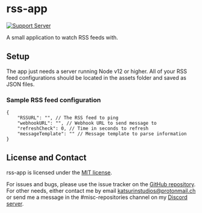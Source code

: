 # rss-app
<a href="https://discord.gg/qKfqsjW"><img src="https://discordapp.com/api/guilds/303253034551476225/widget.png" alt="Support Server" /></a>

A small application to watch RSS feeds with.

## Setup
The app just needs a server running Node v12 or higher. All of your RSS feed configurations should be located in the assets folder and saved as JSON files.

### Sample RSS feed configuration
```
{
    "RSSURL": "", // The RSS feed to ping
    "webhookURL": "", // Webhook URL to send message to
    "refreshCheck": 0, // Time in seconds to refresh
    "messageTemplate": "" // Message template to parse information
}
```

## License and Contact
rss-app is licensed under the [MIT license](LICENSE). 

For issues and bugs, please use the issue tracker on the [GitHub repository](https://github.com/Butterstroke/rss-app/issues). For other needs, either contact me by email [katsurinstudios@protonmail.ch](mailto:katsurinstudios@protonmail.ch) or send me a message in the #misc-repositories channel on my [Discord server](https://discord.gg/qKfqsjW).